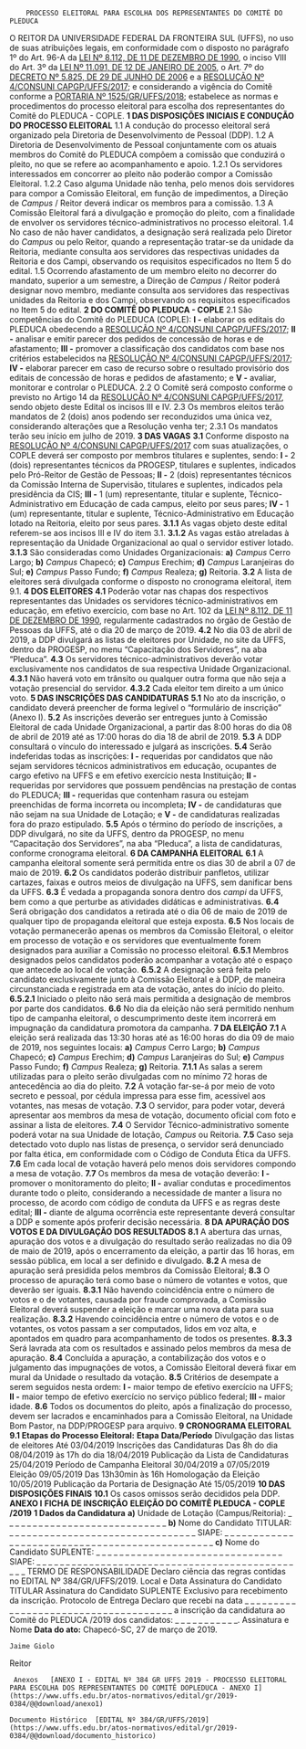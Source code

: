         PROCESSO ELEITORAL PARA ESCOLHA DOS REPRESENTANTES DO COMITÊ DO PLEDUCA  

 O REITOR DA UNIVERSIDADE FEDERAL DA FRONTEIRA SUL (UFFS), no uso de suas atribuições legais, em conformidade com o disposto no parágrafo 1º do Art. 96-A da [LEI Nº 8.112, DE 11 DE DEZEMBRO DE 1990](http://www.planalto.gov.br/ccivil_03/leis/L8112cons.htm), o inciso VIII do Art. 3º da [LEI Nº 11.091, DE 12 DE JANEIRO DE 2005](http://www.planalto.gov.br/ccivil_03/_ato2004-2006/2005/lei/l11091.htm), o Art. 7º do [DECRETO Nº 5.825, DE 29 DE JUNHO DE 2006](http://www.planalto.gov.br/ccivil_03/_ato2004-2006/2006/decreto/d5825.htm) e a [RESOLUÇÃO Nº 4/CONSUNI CAPGP/UFFS/2017](https://www.uffs.edu.br/atos-normativos/resolucao/consunicapgp/2017-0004); e considerando a vigência do Comitê conforme a [PORTARIA Nº 1525/GR/UFFS/2018](https://www.uffs.edu.br/atos-normativos/portaria/gr/2018-1525); estabelece as normas e procedimentos do processo eleitoral para escolha dos representantes do Comitê do PLEDUCA - COPLE.  **1 DAS DISPOSIÇÕES INICIAIS E CONDUÇÃO DO PROCESSO ELEITORAL** 1.1 A condução do processo eleitoral será organizado pela Diretoria de Desenvolvimento de Pessoal (DDP). 1.2 A Diretoria de Desenvolvimento de Pessoal conjuntamente com os atuais membros do Comitê do PLEDUCA compõem a comissão que conduzirá o pleito, no que se refere ao acompanhamento e apoio. 1.2.1 Os servidores interessados em concorrer ao pleito não poderão compor a Comissão Eleitoral. 1.2.2 Caso alguma Unidade não tenha, pelo menos dois servidores para compor a Comissão Eleitoral, em função de impedimentos, a Direção de *Campus*  / Reitor deverá indicar os membros para a comissão. 1.3 A Comissão Eleitoral fará a divulgação e promoção do pleito, com a finalidade de envolver os servidores técnico-administrativos no processo eleitoral. 1.4 No caso de não haver candidatos, a designação será realizada pelo Diretor do *Campus*  ou pelo Reitor, quando a representação tratar-se da unidade da Reitoria, mediante consulta aos servidores das respectivas unidades da Reitoria e dos Campi, observando os requisitos especificados no Item 5 do edital. 1.5 Ocorrendo afastamento de um membro eleito no decorrer do mandato, superior a um semestre, a Direção de *Campus*  / Reitor poderá designar novo membro, mediante consulta aos servidores das respectivas unidades da Reitoria e dos Campi, observando os requisitos especificados no Item 5 do edital.  **2 DO COMITÊ DO PLEDUCA - COPLE** 2.1 São competências do Comitê do PLEDUCA (COPLE): **I -**  elaborar os editais do PLEDUCA obedecendo a [RESOLUÇÃO Nº 4/CONSUNI CAPGP/UFFS/2017](https://www.uffs.edu.br/atos-normativos/resolucao/consunicapgp/2017-0004); **II -**  analisar e emitir parecer dos pedidos de concessão de horas e de afastamento; **III -**  promover a classificação dos candidatos com base nos critérios estabelecidos na [RESOLUÇÃO Nº 4/CONSUNI CAPGP/UFFS/2017](https://www.uffs.edu.br/atos-normativos/resolucao/consunicapgp/2017-0004); **IV -**  elaborar parecer em caso de recurso sobre o resultado provisório dos editais de concessão de horas e pedidos de afastamento; e **V -**  avaliar, monitorar e controlar o PLEDUCA. 2.2 O Comitê será composto conforme o previsto no Artigo 14 da [RESOLUÇÃO Nº 4/CONSUNI CAPGP/UFFS/2017](https://www.uffs.edu.br/atos-normativos/resolucao/consunicapgp/2017-0004), sendo objeto deste Edital os incisos III e IV. 2.3 Os membros eleitos terão mandatos de 2 (dois) anos podendo ser reconduzidos uma única vez, considerando alterações que a Resolução venha ter; 2.3.1 Os mandatos terão seu início em julho de 2019.  **3 DAS VAGAS** **3.1**  Conforme disposto na [RESOLUÇÃO Nº 4/CONSUNI CAPGP/UFFS/2017](https://www.uffs.edu.br/atos-normativos/resolucao/consunicapgp/2017-0004) com suas atualizações, o COPLE deverá ser composto por membros titulares e suplentes, sendo: **I -**  2 (dois) representantes técnicos da PROGESP, titulares e suplentes, indicados pelo Pró-Reitor de Gestão de Pessoas; **II -**  2 (dois) representantes técnicos da Comissão Interna de Supervisão, titulares e suplentes, indicados pela presidência da CIS; **III -**  1 (um) representante, titular e suplente, Técnico-Administrativo em Educação de cada campus, eleito por seus pares; **IV -**  1 (um) representante, titular e suplente, Técnico-Administrativo em Educação lotado na Reitoria, eleito por seus pares. **3.1.1**  As vagas objeto deste edital referem-se aos incisos III e IV do item 3.1. **3.1.2**  As vagas estão atreladas à representação da Unidade Organizacional ao qual o servidor estiver lotado. **3.1.3**  São consideradas como Unidades Organizacionais: **a)**  *Campus*  Cerro Largo; **b)**  *Campus*  Chapecó; **c)**  *Campus*  Erechim; **d)**  *Campus*  Laranjeiras do Sul; **e)**  *Campus*  Passo Fundo; **f)**  *Campus*  Realeza; **g)**  Reitoria. **3.2**  A lista de eleitores será divulgada conforme o disposto no cronograma eleitoral, item 9.1.  **4 DOS ELEITORES** **4.1**  Poderão votar nas chapas dos respectivos representantes das Unidades os servidores técnico-administrativos em educação, em efetivo exercício, com base no Art. 102 da [LEI Nº 8.112, DE 11 DE DEZEMBRO DE 1990](http://www.planalto.gov.br/ccivil_03/leis/L8112cons.htm), regularmente cadastrados no órgão de Gestão de Pessoas da UFFS, até o dia 20 de março de 2019. **4.2**  No dia 03 de abril de 2019, a DDP divulgará as listas de eleitores por Unidade, no site da UFFS, dentro da PROGESP, no menu “Capacitação dos Servidores”, na aba “Pleduca”. **4.3**  Os servidores técnico-administrativos deverão votar exclusivamente nos candidatos de sua respectiva Unidade Organizacional. **4.3.1**  Não haverá voto em trânsito ou qualquer outra forma que não seja a votação presencial do servidor. **4.3.2**  Cada eleitor tem direito a um único voto.  **5 DAS INSCRIÇÕES DAS CANDIDATURAS** **5.1**  No ato da inscrição, o candidato deverá preencher de forma legível o “formulário de inscrição” (Anexo I). **5.2**  As inscrições deverão ser entregues junto à Comissão Eleitoral de cada Unidade Organizacional, a partir das 8:00 horas do dia 08 de abril de 2019 até as 17:00 horas do dia 18 de abril de 2019. **5.3**  A DDP consultará o vínculo do interessado e julgará as inscrições. **5.4**  Serão indeferidas todas as inscrições: **I -**  requeridas por candidatos que não sejam servidores técnicos administrativos em educação, ocupantes de cargo efetivo na UFFS e em efetivo exercício nesta Instituição; **II -**  requeridas por servidores que possuem pendências na prestação de contas do PLEDUCA; **III -**  requeridas que contenham rasura ou estejam preenchidas de forma incorreta ou incompleta; **IV -**  de candidaturas que não sejam na sua Unidade de Lotação; e **V -**  de candidaturas realizadas fora do prazo estipulado. **5.5**  Após o término do período de inscrições, a DDP divulgará, no site da UFFS, dentro da PROGESP, no menu “Capacitação dos Servidores”, na aba “Pleduca”, a lista de candidaturas, conforme cronograma eleitoral.  **6 DA CAMPANHA ELEITORAL** **6.1**  A campanha eleitoral somente será permitida entre os dias 30 de abril a 07 de maio de 2019. **6.2**  Os candidatos poderão distribuir panfletos, utilizar cartazes, faixas e outros meios de divulgação na UFFS, sem danificar bens da UFFS. **6.3**  É vedada a propaganda sonora dentro dos *campi*  da UFFS, bem como a que perturbe as atividades didáticas e administrativas. **6.4**  Será obrigação dos candidatos a retirada até o dia 06 de maio de 2019 de qualquer tipo de propaganda eleitoral que esteja exposta. **6.5**  Nos locais de votação permanecerão apenas os membros da Comissão Eleitoral, o eleitor em processo de votação e os servidores que eventualmente forem designados para auxiliar a Comissão no processo eleitoral. **6.5.1**  Membros designados pelos candidatos poderão acompanhar a votação até o espaço que antecede ao local de votação. **6.5.2**  A designação será feita pelo candidato exclusivamente junto à Comissão Eleitoral e à DDP, de maneira circunstanciada e registrada em ata de votação, antes do início do pleito. **6.5.2.1**  Iniciado o pleito não será mais permitida a designação de membros por parte dos candidatos. **6.6**  No dia da eleição não será permitido nenhum tipo de campanha eleitoral, o descumprimento deste item incorrerá em impugnação da candidatura promotora da campanha.  **7 DA ELEIÇÃO** **7.1**  A eleição será realizada das 13:30 horas até as 16:00 horas do dia 09 de maio de 2019, nos seguintes locais: **a)**  *Campus*  Cerro Largo; **b)**  *Campus*  Chapecó; **c)**  *Campus*  Erechim; **d)**  *Campus*  Laranjeiras do Sul; **e)**  *Campus*  Passo Fundo; **f)**  *Campus*  Realeza; **g)**  Reitoria. **7.1.1**  As salas a serem utilizadas para o pleito serão divulgadas com no mínimo 72 horas de antecedência ao dia do pleito. **7.2**  A votação far-se-á por meio de voto secreto e pessoal, por cédula impressa para esse fim, acessível aos votantes, nas mesas de votação. **7.3**  O servidor, para poder votar, deverá apresentar aos membros da mesa de votação, documento oficial com foto e assinar a lista de eleitores. **7.4**  O Servidor Técnico-administrativo somente poderá votar na sua Unidade de lotação, *Campus*  ou Reitoria. **7.5**  Caso seja detectado voto duplo nas listas de presença, o servidor será denunciado por falta ética, em conformidade com o Código de Conduta Ética da UFFS. **7.6**  Em cada local de votação haverá pelo menos dois servidores compondo a mesa de votação. **7.7**  Os membros da mesa de votação deverão: **I -**  promover o monitoramento do pleito; **II -**  avaliar condutas e procedimentos durante todo o pleito, considerando a necessidade de manter a lisura no processo, de acordo com código de conduta da UFFS e as regras deste edital; **III -**  diante de alguma ocorrência este representante deverá consultar a DDP e somente após proferir decisão necessária.  **8 DA APURAÇÃO DOS VOTOS E DA DIVULGAÇÃO DOS RESULTADOS** **8.1**  A abertura das urnas, apuração dos votos e a divulgação do resultado serão realizadas no dia 09 de maio de 2019, após o encerramento da eleição, a partir das 16 horas, em sessão pública, em local a ser definido e divulgado. **8.2**  A mesa de apuração será presidida pelos membros da Comissão Eleitoral; **8.3**  O processo de apuração terá como base o número de votantes e votos, que deverão ser iguais. **8.3.1**  Não havendo coincidência entre o número de votos e o de votantes, causada por fraude comprovada, a Comissão Eleitoral deverá suspender a eleição e marcar uma nova data para sua realização. **8.3.2**  Havendo coincidência entre o número de votos e o de votantes, os votos passam a ser computados, lidos em voz alta, e apontados em quadro para acompanhamento de todos os presentes. **8.3.3**  Será lavrada ata com os resultados e assinado pelos membros da mesa de apuração. **8.4**  Concluída a apuração, a contabilização dos votos e o julgamento das impugnações de votos, a Comissão Eleitoral deverá fixar em mural da Unidade o resultado da votação. **8.5**  Critérios de desempate a serem seguidos nesta ordem: **I -**  maior tempo de efetivo exercício na UFFS; **II -**  maior tempo de efetivo exercício no serviço público federal; **III -**  maior idade. **8.6**  Todos os documentos do pleito, após a finalização do processo, devem ser lacrados e encaminhados para a Comissão Eleitoral, na Unidade Bom Pastor, na DDP/PROGESP para arquivo.  **9 CRONOGRAMA ELEITORAL** **9.1 Etapas do Processo Eleitoral:**     **Etapa**   **Data/Período**     Divulgação das listas de eleitores   Até 03/04/2019     Inscrições das Candidaturas   Das 8h do dia 08/04/2019 às 17h do dia 18/04/2019     Publicação da Lista de Candidaturas   25/04/2019     Período de Campanha Eleitoral   30/04/2019 a 07/05/2019     Eleição   09/05/2019 Das 13h30min às 16h     Homologação da Eleição   10/05/2019     Publicação da Portaria de Designação   Até 15/05/2019      **10 DAS DISPOSIÇÕES FINAIS** **10.1**  Os casos omissos serão decididos pela DDP.   **ANEXO I**  **FICHA DE INSCRIÇÃO**  **ELEIÇÃO DO COMITÊ PLEDUCA - COPLE /2019**  **1 Dados da Candidatura** **a)**  Unidade de Lotação (Campus/Reitoria): \_ \_ \_ \_ \_ \_ \_ \_ \_ \_ \_ \_ \_ \_ \_ \_ \_ \_ \_ \_ \_ \_ \_ \_ \_ \_ \_ \_ **b)**  Nome do Candidato TITULAR: \_ \_ \_ \_ \_ \_ \_ \_ \_ \_ \_ \_ \_ \_ \_ \_ \_ \_ \_ \_ \_ \_ \_ \_ \_ \_ \_ \_ \_ \_ \_ \_ SIAPE: \_ \_ \_ \_ \_ \_ \_ \_ \_ \_ \_ \_ \_ \_ \_ \_ \_ \_ \_ \_ \_ \_ \_ \_ \_ \_ \_ \_ \_ \_ \_ \_ \_ \_ \_ \_ \_ \_ \_ \_ \_ \_ \_ \_ \_ \_ \_ **c)**  Nome do Candidato SUPLENTE: \_ \_ \_ \_ \_ \_ \_ \_ \_ \_ \_ \_ \_ \_ \_ \_ \_ \_ \_ \_ \_ \_ \_ \_ \_ \_ \_ \_ \_ \_ \_ \_ SIAPE: \_ \_ \_ \_ \_ \_ \_ \_ \_ \_ \_ \_ \_ \_ \_ \_ \_ \_ \_ \_ \_ \_ \_ \_ \_ \_ \_ \_ \_ \_ \_ \_ \_ \_ \_ \_ \_ \_ \_ \_ \_ \_ \_ \_ \_ \_ \_ TERMO DE RESPONSABILIDADE Declaro ciência das regras contidas no EDITAL Nº 384/GR/UFFS/2019.   Local e Data         Assinatura do Candidato TITULAR       Assinatura do Candidato SUPLENTE     Exclusivo para recebimento da inscrição. Protocolo de Entrega Declaro que recebi na data \_ \_ \_ \_ \_ \_ \_ \_ \_ \_ \_ \_ \_ \_ \_ \_ \_ \_ \_ \_ \_ \_ \_ \_ \_ \_ \_ \_ \_ \_ \_ \_ \_ \_ \_ \_ \_ a inscrição da candidatura ao Comitê do PLEDUCA /2019 dos candidatos: \_ \_ \_ \_ \_ \_ \_ \_ \_ \_ \_.   Assinatura e Nome      **Data do ato:** Chapecó-SC, 27 de março de 2019.   
 

    Jaime Giolo   
 Reitor 

     Anexos   [ANEXO I - EDITAL Nº 384 GR UFFS 2019 - PROCESSO ELEITORAL PARA ESCOLHA DOS REPRESENTANTES DO COMITÊ DOPLEDUCA - ANEXO I](https://www.uffs.edu.br/atos-normativos/edital/gr/2019-0384/@@download/anexo1)  

    Documento Histórico  [EDITAL Nº 384/GR/UFFS/2019](https://www.uffs.edu.br/atos-normativos/edital/gr/2019-0384/@@download/documento_historico)     
      